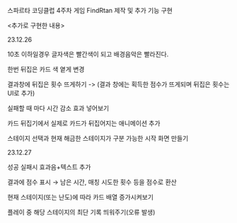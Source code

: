 스파르타 코딩클럽 4주차 게임 FindRtan 제작 및 추가 기능 구현

<추가로 구현한 내용>

23.12.26


10초 이하일경우 글자색은 빨간색이 되고 배경음악은 빨라진다.

한번 뒤집은 카드 색 옅게 변경

결과창에 뒤집은 횟수 뜨게하기 -> (결과 창에는 획득한 점수가 뜨게되며 뒤집은 횟수는 UI로 추가)

실패할 때 마다 시간 감소 효과 넣어보기

카드 뒤집기에서 실제로 카드가 뒤집어지는 애니메이션 추가

스테이지 선택과 현재 해금한 스테이지가 구분 가능한 시작 화면 만들기


23.12.27


성공 실패시 효과음+텍스트 추가

결과에 점수 표시 → 남은 시간, 매칭 시도한 횟수 등을 점수로 환산

현재 스테이지(또는 난도)에 따라 카드 배열 증가시켜보기

플레이 중 해당 스테이지의 최단 기록 띄워주기(오류 발생)
